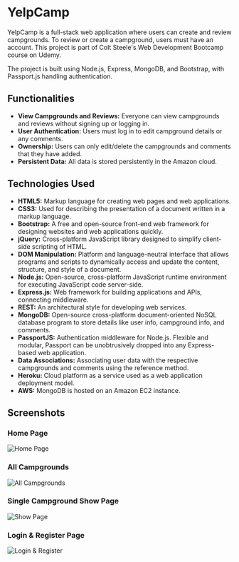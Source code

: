 # YelpCamp

YelpCamp is a full-stack web application where users can create and review campgrounds. To review or create a campground, users must have an account. This project is part of Colt Steele's Web Development Bootcamp course on Udemy.

The project is built using Node.js, Express, MongoDB, and Bootstrap, with Passport.js handling authentication.

## Functionalities

- **View Campgrounds and Reviews:** Everyone can view campgrounds and reviews without signing up or logging in.
- **User Authentication:** Users must log in to edit campground details or any comments.
- **Ownership:** Users can only edit/delete the campgrounds and comments that they have added.
- **Persistent Data:** All data is stored persistently in the Amazon cloud.

## Technologies Used

- **HTML5:** Markup language for creating web pages and web applications.
- **CSS3:** Used for describing the presentation of a document written in a markup language.
- **Bootstrap:** A free and open-source front-end web framework for designing websites and web applications quickly.
- **jQuery:** Cross-platform JavaScript library designed to simplify client-side scripting of HTML.
- **DOM Manipulation:** Platform and language-neutral interface that allows programs and scripts to dynamically access and update the content, structure, and style of a document.
- **Node.js:** Open-source, cross-platform JavaScript runtime environment for executing JavaScript code server-side.
- **Express.js:** Web framework for building applications and APIs, connecting middleware.
- **REST:** An architectural style for developing web services.
- **MongoDB:** Open-source cross-platform document-oriented NoSQL database program to store details like user info, campground info, and comments.
- **PassportJS:** Authentication middleware for Node.js. Flexible and modular, Passport can be unobtrusively dropped into any Express-based web application.
- **Data Associations:** Associating user data with the respective campgrounds and comments using the reference method.
- **Heroku:** Cloud platform as a service used as a web application deployment model.
- **AWS:** MongoDB is hosted on an Amazon EC2 instance.

## Screenshots

### Home Page
![Home Page](https://user-images.githubusercontent.com/51289274/113733448-1a3ac300-9718-11eb-9fc7-defb8d2cd9c1.png)

### All Campgrounds
![All Campgrounds](https://user-images.githubusercontent.com/51289274/113733438-173fd280-9718-11eb-8a0d-8e13f1ab3d45.png)

### Single Campground Show Page
![Show Page](https://user-images.githubusercontent.com/51289274/113733465-1e66e080-9718-11eb-9ffe-8b047640942a.png)

### Login & Register Page
![Login & Register](https://user-images.githubusercontent.com/51289274/113734300-d8f6e300-9718-11eb-801e-5cb4698a1560.png)




